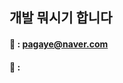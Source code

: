 ## 개발 뭐시기 합니다 

#### 📧 : pagaye@naver.com
#### 📝 : <!-- 진짜 진짜 추후 업뎃예정 -->
<!--
<details>
<summary>TMI</summary>
<div markdown="1">

</div>
</details>
-->
<!--
**gayeonP/gayeonP** is a ✨ _special_ ✨ repository because its `README.md` (this file) appears on your GitHub profile.

Here are some ideas to get you started:

- 🔭 I’m currently working on ...
- 🌱 I’m currently learning ...
- 👯 I’m looking to collaborate on ...
- 🤔 I’m looking for help with ...
- 💬 Ask me about ...
- 📫 How to reach me: ...
- 😄 Pronouns: ...
- ⚡ Fun fact: ...
-->
